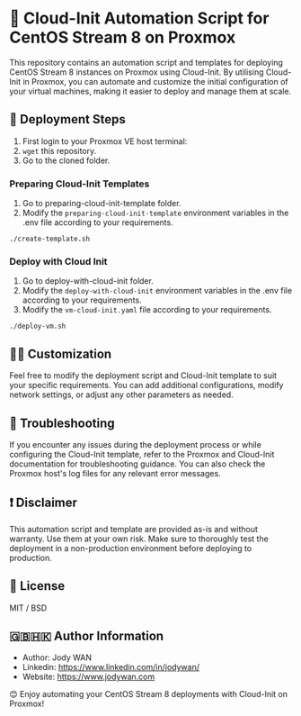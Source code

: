 # 📕 Cloud-Init Automation Script for CentOS Stream 8 on Proxmox

This repository contains an automation script and templates for deploying CentOS Stream 8 instances on Proxmox using Cloud-Init. By utilising Cloud-Init in Proxmox, you can automate and customize the initial configuration of your virtual machines, making it easier to deploy and manage them at scale.

## 🚀 Deployment Steps

1. First login to your Proxmox VE host terminal:
2. `wget` this repository.
3. Go to the cloned folder.

### Preparing Cloud-Init Templates

1. Go to preparing-cloud-init-template folder.
2. Modify the `preparing-cloud-init-template` environment variables in the .env file according to your requirements.

```console
./create-template.sh
```

### Deploy with Cloud Init

1. Go to deploy-with-cloud-init folder.
2. Modify the `deploy-with-cloud-init` environment variables in the .env file according to your requirements.
3. Modify the `vm-cloud-init.yaml` file according to your requirements.

```console
./deploy-vm.sh
```

## 🔨🔧 Customization
Feel free to modify the deployment script and Cloud-Init template to suit your specific requirements. You can add additional configurations, modify network settings, or adjust any other parameters as needed.

## 🔎 Troubleshooting
If you encounter any issues during the deployment process or while configuring the Cloud-Init template, refer to the Proxmox and Cloud-Init documentation for troubleshooting guidance. You can also check the Proxmox host's log files for any relevant error messages.

## ❗ Disclaimer
This automation script and template are provided as-is and without warranty. Use them at your own risk. Make sure to thoroughly test the deployment in a non-production environment before deploying to production.

## 📄 License

MIT / BSD

## 🇬🇧🇭🇰 Author Information

* Author: Jody WAN
* Linkedin: https://www.linkedin.com/in/jodywan/
* Website: https://www.jodywan.com

😊 Enjoy automating your CentOS Stream 8 deployments with Cloud-Init on Proxmox!

